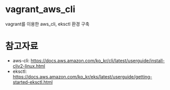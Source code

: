 # vagrant_aws_cli
vagrant를 이용한 aws_cli, eksctl 환경 구축

# 참고자료
* aws-cli: https://docs.aws.amazon.com/ko_kr/cli/latest/userguide/install-cliv2-linux.html
* eksctl: https://docs.aws.amazon.com/ko_kr/eks/latest/userguide/getting-started-eksctl.html